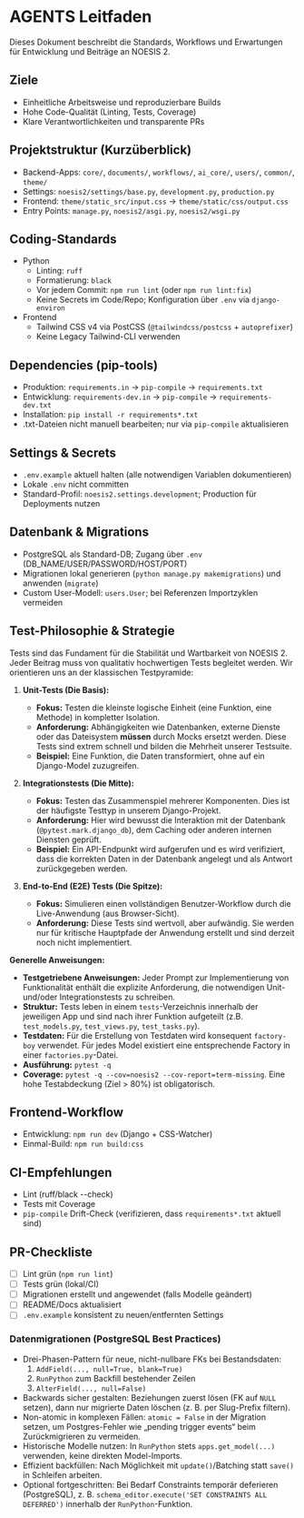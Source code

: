 # AGENTS Leitfaden

Dieses Dokument beschreibt die Standards, Workflows und Erwartungen für Entwicklung und Beiträge an NOESIS 2.

## Ziele
- Einheitliche Arbeitsweise und reproduzierbare Builds
- Hohe Code-Qualität (Linting, Tests, Coverage)
- Klare Verantwortlichkeiten und transparente PRs

## Projektstruktur (Kurzüberblick)
- Backend-Apps: `core/`, `documents/`, `workflows/`, `ai_core/`, `users/`, `common/`, `theme/`
- Settings: `noesis2/settings/base.py`, `development.py`, `production.py`
- Frontend: `theme/static_src/input.css` → `theme/static/css/output.css`
- Entry Points: `manage.py`, `noesis2/asgi.py`, `noesis2/wsgi.py`

## Coding-Standards
- Python
  - Linting: `ruff`
  - Formatierung: `black`
  - Vor jedem Commit: `npm run lint` (oder `npm run lint:fix`)
  - Keine Secrets im Code/Repo; Konfiguration über `.env` via `django-environ`
- Frontend
  - Tailwind CSS v4 via PostCSS (`@tailwindcss/postcss` + `autoprefixer`)
  - Keine Legacy Tailwind-CLI verwenden

## Dependencies (pip-tools)
- Produktion: `requirements.in` → `pip-compile` → `requirements.txt`
- Entwicklung: `requirements-dev.in` → `pip-compile` → `requirements-dev.txt`
- Installation: `pip install -r requirements*.txt`
- .txt-Dateien nicht manuell bearbeiten; nur via `pip-compile` aktualisieren

## Settings & Secrets
- `.env.example` aktuell halten (alle notwendigen Variablen dokumentieren)
- Lokale `.env` nicht committen
- Standard-Profil: `noesis2.settings.development`; Production für Deployments nutzen

## Datenbank & Migrations
- PostgreSQL als Standard-DB; Zugang über `.env` (DB_NAME/USER/PASSWORD/HOST/PORT)
- Migrationen lokal generieren (`python manage.py makemigrations`) und anwenden (`migrate`)
- Custom User-Modell: `users.User`; bei Referenzen Importzyklen vermeiden

## Test-Philosophie & Strategie

Tests sind das Fundament für die Stabilität und Wartbarkeit von NOESIS 2. Jeder Beitrag muss von qualitativ hochwertigen Tests begleitet werden. Wir orientieren uns an der klassischen Testpyramide:

1.  **Unit-Tests (Die Basis):**
    * **Fokus:** Testen die kleinste logische Einheit (eine Funktion, eine Methode) in kompletter Isolation.
    * **Anforderung:** Abhängigkeiten wie Datenbanken, externe Dienste oder das Dateisystem **müssen** durch Mocks ersetzt werden. Diese Tests sind extrem schnell und bilden die Mehrheit unserer Testsuite.
    * **Beispiel:** Eine Funktion, die Daten transformiert, ohne auf ein Django-Model zuzugreifen.

2.  **Integrationstests (Die Mitte):**
    * **Fokus:** Testen das Zusammenspiel mehrerer Komponenten. Dies ist der häufigste Testtyp in unserem Django-Projekt.
    * **Anforderung:** Hier wird bewusst die Interaktion mit der Datenbank (`@pytest.mark.django_db`), dem Caching oder anderen internen Diensten geprüft.
    * **Beispiel:** Ein API-Endpunkt wird aufgerufen und es wird verifiziert, dass die korrekten Daten in der Datenbank angelegt und als Antwort zurückgegeben werden.

3.  **End-to-End (E2E) Tests (Die Spitze):**
    * **Fokus:** Simulieren einen vollständigen Benutzer-Workflow durch die Live-Anwendung (aus Browser-Sicht).
    * **Anforderung:** Diese Tests sind wertvoll, aber aufwändig. Sie werden nur für kritische Hauptpfade der Anwendung erstellt und sind derzeit noch nicht implementiert.

**Generelle Anweisungen:**
* **Testgetriebene Anweisungen:** Jeder Prompt zur Implementierung von Funktionalität enthält die explizite Anforderung, die notwendigen Unit- und/oder Integrationstests zu schreiben.
* **Struktur:** Tests leben in einem `tests`-Verzeichnis innerhalb der jeweiligen App und sind nach ihrer Funktion aufgeteilt (z.B. `test_models.py`, `test_views.py`, `test_tasks.py`).
* **Testdaten:** Für die Erstellung von Testdaten wird konsequent `factory-boy` verwendet. Für jedes Model existiert eine entsprechende Factory in einer `factories.py`-Datei.
* **Ausführung:** `pytest -q`
* **Coverage:** `pytest -q --cov=noesis2 --cov-report=term-missing`. Eine hohe Testabdeckung (Ziel > 80%) ist obligatorisch.


## Frontend-Workflow
- Entwicklung: `npm run dev` (Django + CSS-Watcher)
- Einmal-Build: `npm run build:css`

## CI-Empfehlungen
- Lint (ruff/black --check)
- Tests mit Coverage
- `pip-compile` Drift-Check (verifizieren, dass `requirements*.txt` aktuell sind)

## PR-Checkliste
- [ ] Lint grün (`npm run lint`)
- [ ] Tests grün (lokal/CI)
- [ ] Migrationen erstellt und angewendet (falls Modelle geändert)
- [ ] README/Docs aktualisiert
- [ ] `.env.example` konsistent zu neuen/entfernten Settings

### Datenmigrationen (PostgreSQL Best Practices)
- Drei-Phasen-Pattern für neue, nicht-nullbare FKs bei Bestandsdaten:
  1) `AddField(..., null=True, blank=True)`
  2) `RunPython` zum Backfill bestehender Zeilen
  3) `AlterField(..., null=False)`
- Backwards sicher gestalten: Beziehungen zuerst lösen (FK auf `NULL` setzen), dann nur migrierte Daten löschen (z. B. per Slug-Prefix filtern).
- Non-atomic in komplexen Fällen: `atomic = False` in der Migration setzen, um Postgres-Fehler wie „pending trigger events“ beim Zurückmigrieren zu vermeiden.
- Historische Modelle nutzen: In `RunPython` stets `apps.get_model(...)` verwenden, keine direkten Model-Imports.
- Effizient backfüllen: Nach Möglichkeit mit `update()`/Batching statt `save()` in Schleifen arbeiten.
- Optional fortgeschritten: Bei Bedarf Constraints temporär deferieren (PostgreSQL), z. B. `schema_editor.execute('SET CONSTRAINTS ALL DEFERRED')` innerhalb der `RunPython`-Funktion.

